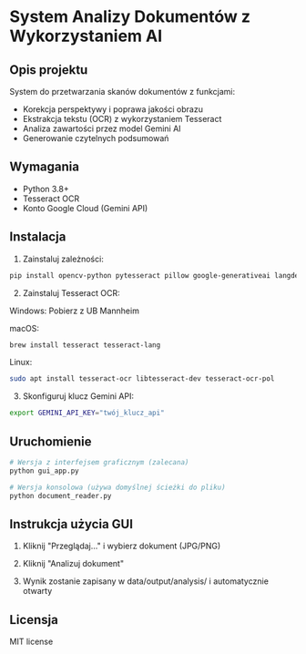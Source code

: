# System Analizy Dokumentów z Wykorzystaniem AI

## Opis projektu

System do przetwarzania skanów dokumentów z funkcjami:
- Korekcja perspektywy i poprawa jakości obrazu
- Ekstrakcja tekstu (OCR) z wykorzystaniem Tesseract
- Analiza zawartości przez model Gemini AI
- Generowanie czytelnych podsumowań

## Wymagania

- Python 3.8+
- Tesseract OCR
- Konto Google Cloud (Gemini API)

## Instalacja

1. Zainstaluj zależności:
```bash
pip install opencv-python pytesseract pillow google-generativeai langdetect numpy matplotlib pandas ipywidgets
```

2. Zainstaluj Tesseract OCR:

Windows: Pobierz z UB Mannheim

macOS: 
```bash 
brew install tesseract tesseract-lang
```

Linux: 
```bash
sudo apt install tesseract-ocr libtesseract-dev tesseract-ocr-pol
```

3. Skonfiguruj klucz Gemini API:
```bash
export GEMINI_API_KEY="twój_klucz_api"
```

## Uruchomienie

```bash
# Wersja z interfejsem graficznym (zalecana)
python gui_app.py

# Wersja konsolowa (używa domyślnej ścieżki do pliku)
python document_reader.py
```

## Instrukcja użycia GUI

1. Kliknij "Przeglądaj..." i wybierz dokument (JPG/PNG)

2. Kliknij "Analizuj dokument"

3. Wynik zostanie zapisany w data/output/analysis/ i automatycznie otwarty

## Licensja

MIT license